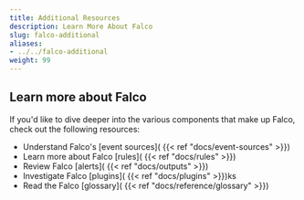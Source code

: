 ```yaml
---
title: Additional Resources
description: Learn More About Falco
slug: falco-additional
aliases:
- ../../falco-additional
weight: 99
---
```


## Learn more about Falco

If you'd like to dive deeper into the various components that make up Falco, check out the following resources:

* Understand Falco's [event sources]( {{< ref "docs/event-sources" >}})
* Learn more about Falco [rules]( {{< ref "docs/rules" >}})
* Review Falco [alerts]( {{< ref "docs/outputs" >}})
* Investigate Falco [plugins]( {{< ref "docs/plugins" >}})ks
* Read the Falco [glossary]( {{< ref "docs/reference/glossary" >}})
